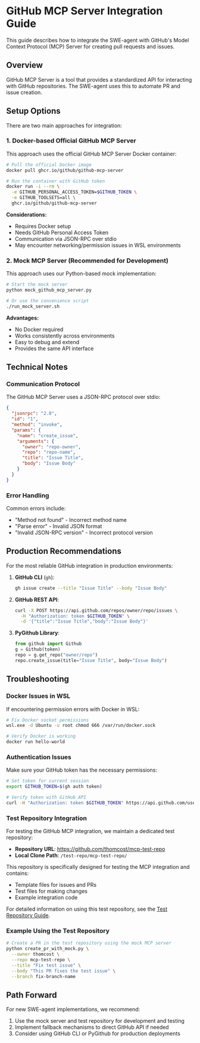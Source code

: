 # GitHub MCP Server Integration Guide

This guide describes how to integrate the SWE-agent with GitHub's Model Context Protocol (MCP) Server for creating pull requests and issues.

## Overview

GitHub MCP Server is a tool that provides a standardized API for interacting with GitHub repositories. The SWE-agent uses this to automate PR and issue creation.

## Setup Options

There are two main approaches for integration:

### 1. Docker-based Official GitHub MCP Server

This approach uses the official GitHub MCP Server Docker container:

```bash
# Pull the official Docker image
docker pull ghcr.io/github/github-mcp-server

# Run the container with GitHub token
docker run -i --rm \
  -e GITHUB_PERSONAL_ACCESS_TOKEN=$GITHUB_TOKEN \
  -e GITHUB_TOOLSETS=all \
  ghcr.io/github/github-mcp-server
```

**Considerations:**
- Requires Docker setup
- Needs GitHub Personal Access Token
- Communication via JSON-RPC over stdio
- May encounter networking/permission issues in WSL environments

### 2. Mock MCP Server (Recommended for Development)

This approach uses our Python-based mock implementation:

```bash
# Start the mock server
python mock_github_mcp_server.py

# Or use the convenience script
./run_mock_server.sh
```

**Advantages:**
- No Docker required
- Works consistently across environments
- Easy to debug and extend
- Provides the same API interface

## Technical Notes

### Communication Protocol

The GitHub MCP Server uses a JSON-RPC protocol over stdio:

```json
{
  "jsonrpc": "2.0", 
  "id": "1", 
  "method": "invoke", 
  "params": {
    "name": "create_issue",
    "arguments": {
      "owner": "repo-owner",
      "repo": "repo-name",
      "title": "Issue Title",
      "body": "Issue Body"
    }
  }
}
```

### Error Handling

Common errors include:
- "Method not found" - Incorrect method name
- "Parse error" - Invalid JSON format
- "Invalid JSON-RPC version" - Incorrect protocol version

## Production Recommendations

For the most reliable GitHub integration in production environments:

1. **GitHub CLI** (`gh`):
   ```bash
   gh issue create --title "Issue Title" --body "Issue Body"
   ```

2. **GitHub REST API**:
   ```bash
   curl -X POST https://api.github.com/repos/owner/repo/issues \
     -H "Authorization: token $GITHUB_TOKEN" \
     -d '{"title":"Issue Title","body":"Issue Body"}'
   ```

3. **PyGithub Library**:
   ```python
   from github import Github
   g = Github(token)
   repo = g.get_repo("owner/repo")
   repo.create_issue(title="Issue Title", body="Issue Body")
   ```

## Troubleshooting

### Docker Issues in WSL

If encountering permission errors with Docker in WSL:

```bash
# Fix Docker socket permissions
wsl.exe -d Ubuntu -u root chmod 666 /var/run/docker.sock

# Verify Docker is working
docker run hello-world
```

### Authentication Issues

Make sure your GitHub token has the necessary permissions:

```bash
# Set token for current session
export GITHUB_TOKEN=$(gh auth token)

# Verify token with GitHub API
curl -H "Authorization: token $GITHUB_TOKEN" https://api.github.com/user
```

### Test Repository Integration

For testing the GitHub MCP integration, we maintain a dedicated test repository:

- **Repository URL**: https://github.com/thomcost/mcp-test-repo
- **Local Clone Path**: `/test-repo/mcp-test-repo/`

This repository is specifically designed for testing the MCP integration and contains:
- Template files for issues and PRs
- Test files for making changes
- Example integration code

For detailed information on using this test repository, see the [Test Repository Guide](test_repo_guide.md).

### Example Using the Test Repository

```bash
# Create a PR in the test repository using the mock MCP server
python create_pr_with_mock.py \
  --owner thomcost \
  --repo mcp-test-repo \
  --title "Fix test issue" \
  --body "This PR fixes the test issue" \
  --branch fix-branch-name
```

## Path Forward

For new SWE-agent implementations, we recommend:

1. Use the mock server and test repository for development and testing
2. Implement fallback mechanisms to direct GitHub API if needed
3. Consider using GitHub CLI or PyGithub for production deployments